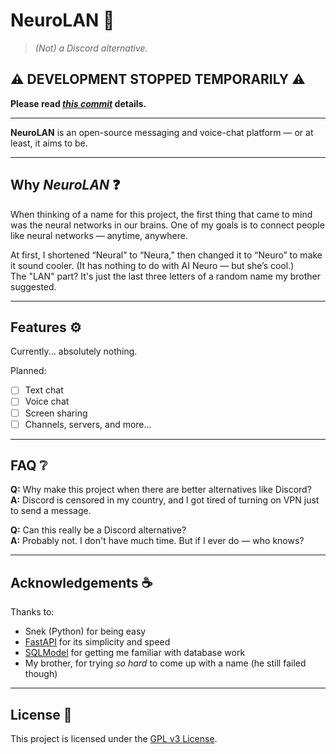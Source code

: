 # NeuroLAN 🧠

> _(Not) a Discord alternative._

## ⚠️ DEVELOPMENT STOPPED TEMPORARILY ⚠️

**Please read _[this commit](https://github.com/JusticeOfEternity/NeuroLAN/commit/f176d00580e6462d29e2c4068b3ec06802ff2ef5)_ details.**

---

**NeuroLAN** is an open-source messaging and voice-chat platform — or at least, it aims to be.

---

## Why *NeuroLAN* ❓

When thinking of a name for this project, the first thing that came to mind was the neural networks in our brains. One of my goals is to connect people like neural networks — anytime, anywhere.

At first, I shortened “Neural” to “Neura,” then changed it to “Neuro” to make it sound cooler. (It has nothing to do with AI Neuro — but she’s cool.)  
The "LAN" part? It's just the last three letters of a random name my brother suggested.

---

## Features ⚙️

Currently... absolutely nothing.

Planned:
- [ ] Text chat
- [ ] Voice chat
- [ ] Screen sharing
- [ ] Channels, servers, and more...

---

## FAQ ❔

**Q:** Why make this project when there are better alternatives like Discord?  
**A:** Discord is censored in my country, and I got tired of turning on VPN just to send a message.

**Q:** Can this really be a Discord alternative?  
**A:** Probably not. I don't have much time. But if I ever do — who knows?

---

## Acknowledgements ☕  

Thanks to:
- Snek (Python) for being easy
- [FastAPI](https://fastapi.tiangolo.com/) for its simplicity and speed
- [SQLModel](https://sqlmodel.tiangolo.com/) for getting me familiar with database work
- My brother, for trying *so hard* to come up with a name (he still failed though)

---

## License 📃  
This project is licensed under the [GPL v3 License](LICENSE).
